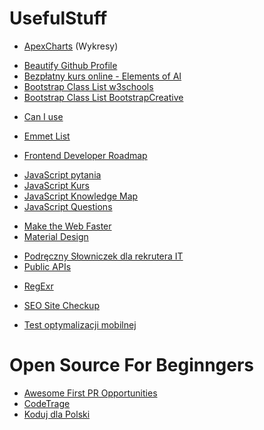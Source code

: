 # UsefulStuff
<ul>
 <li><a href="https://apexcharts.com/">ApexCharts</a> (Wykresy)</li>
</ul>


<ul>
  <li><a href="https://github.com/rzashakeri/beautify-github-profile?ref=producthunt">Beautify Github Profile</a></li>
  <li><a href="https://course.elementsofai.com/pl/">Bezpłatny kurs online - Elements of AI</a></li>
  <li><a href="https://www.w3schools.com/bootstrap/bootstrap_ref_all_classes.asp">Bootstrap Class List w3schools</a></li>
  <li><a href="https://bootstrapcreative.com/resources/bootstrap-5-cheat-sheet-classes-index/">Bootstrap Class List BootstrapCreative</a></li>
</ul>

<ul>
 <li><a href="https://caniuse.com/">Can I use</a></li>
</ul>

<ul>
 <li><a href="https://docs.emmet.io/cheat-sheet/">Emmet List</a></li>
</ul>

<ul>
 <li><a href="https://roadmap.sh/frontend">Frontend Developer Roadmap</a></li>
</ul>

<ul>
  <li><a href="https://www.frontendinterviewhandbook.com/pl/javascript-questions/">JavaScript pytania</a></li>
  <li><a href="https://kursjs.pl/">JavaScript Kurs</a></li>
  <li><a href="https://www.producthunt.com/posts/javascript-knowledge-map">JavaScript Knowledge Map</a></li>
 <li><a href="https://github.com/lydiahallie/javascript-questions">JavaScript Questions</a></li>
</ul>

<ul>
  <li><a href="https://developers.google.com/speed">Make the Web Faster</a></li>
  <li><a href="https://material.io/">Material Design</a></li>
</ul>

<ul>
  <li><a href="https://coderslab.pl/pl/blog/podreczny-slowniczek-dla-rekrutera-it">Podręczny Słowniczek dla rekrutera IT</a></li>
 <li><a href="https://github.com/public-apis/public-apis#animals">Public APIs</a></li>
</ul>

<ul>
 <li><a href="https://regexr.com/">RegExr</a></li>
</ul>

<ul>
 <li><a href="https://seositecheckup.com/">SEO Site Checkup</a></li>
</ul>


<ul>
 <li><a href="https://search.google.com/test/mobile-friendly?hl=PL">Test optymalizacji mobilnej</a></li>
</ul>

# Open Source For Beginngers
<ul>
  <li><a href="https://github.com/MunGell/awesome-for-beginners">Awesome First PR Opportunities</a></li>
  <li><a href="https://www.codetriage.com/">CodeTrage</a></li>
  <li><a href="https://mojepanstwo.pl/projekty/">Koduj dla Polski</a></li>
</ul>

